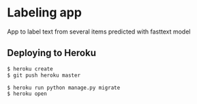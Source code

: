 # Labeling app

App to label text from several items predicted with fasttext model

 ## Deploying to Heroku

```sh
$ heroku create
$ git push heroku master

$ heroku run python manage.py migrate
$ heroku open
```

